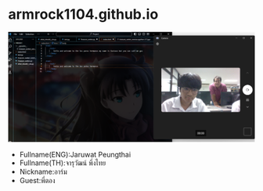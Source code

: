 # armrock1104.github.io
![alt text for screen readers](/selfie_like_pro_Vscode.png "Text to show on mouseover")
- Fullname(ENG):Jaruwat Peungthai
- Fullname(TH):จารุวัฒน์ พึ่งไทย
- Nickname:อาร์ม
- Guest:พี่ตอง
